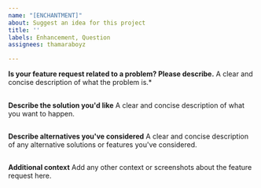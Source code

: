 ```yaml
---
name: "[ENCHANTMENT]"
about: Suggest an idea for this project
title: ''
labels: Enhancement, Question
assignees: thamaraboyz

---
```


**Is your feature request related to a problem? Please describe.**
A clear and concise description of what the problem is.*

##

**Describe the solution you'd like**
A clear and concise description of what you want to happen.

##

**Describe alternatives you've considered**
A clear and concise description of any alternative solutions or features you've considered.

##

**Additional context**
Add any other context or screenshots about the feature request here.
